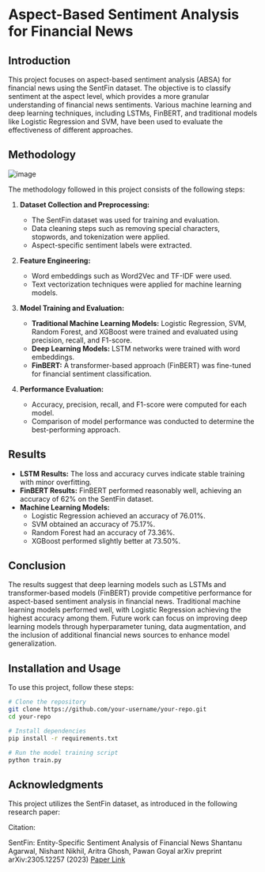 # Aspect-Based Sentiment Analysis for Financial News

## Introduction
This project focuses on aspect-based sentiment analysis (ABSA) for financial news using the SentFin dataset. The objective is to classify sentiment at the aspect level, which provides a more granular understanding of financial news sentiments. Various machine learning and deep learning techniques, including LSTMs, FinBERT, and traditional models like Logistic Regression and SVM, have been used to evaluate the effectiveness of different approaches.

## Methodology
![image](https://github.com/user-attachments/assets/ebdc86a8-8a67-41e5-9f82-a5e59b74015a)

The methodology followed in this project consists of the following steps:

1. **Dataset Collection and Preprocessing:**  
   - The SentFin dataset was used for training and evaluation.
   - Data cleaning steps such as removing special characters, stopwords, and tokenization were applied.
   - Aspect-specific sentiment labels were extracted.

2. **Feature Engineering:**  
   - Word embeddings such as Word2Vec and TF-IDF were used.
   - Text vectorization techniques were applied for machine learning models.

3. **Model Training and Evaluation:**  
   - **Traditional Machine Learning Models:** Logistic Regression, SVM, Random Forest, and XGBoost were trained and evaluated using precision, recall, and F1-score.
   - **Deep Learning Models:** LSTM networks were trained with word embeddings.
   - **FinBERT:** A transformer-based approach (FinBERT) was fine-tuned for financial sentiment classification.
   
4. **Performance Evaluation:**  
   - Accuracy, precision, recall, and F1-score were computed for each model.
   - Comparison of model performance was conducted to determine the best-performing approach.

## Results
- **LSTM Results:** The loss and accuracy curves indicate stable training with minor overfitting.
- **FinBERT Results:** FinBERT performed reasonably well, achieving an accuracy of 62% on the SentFin dataset.
- **Machine Learning Models:**
  - Logistic Regression achieved an accuracy of 76.01%.
  - SVM obtained an accuracy of 75.17%.
  - Random Forest had an accuracy of 73.36%.
  - XGBoost performed slightly better at 73.50%.

## Conclusion
The results suggest that deep learning models such as LSTMs and transformer-based models (FinBERT) provide competitive performance for aspect-based sentiment analysis in financial news. Traditional machine learning models performed well, with Logistic Regression achieving the highest accuracy among them. Future work can focus on improving deep learning models through hyperparameter tuning, data augmentation, and the inclusion of additional financial news sources to enhance model generalization.

## Installation and Usage
To use this project, follow these steps:

```bash
# Clone the repository
git clone https://github.com/your-username/your-repo.git
cd your-repo

# Install dependencies
pip install -r requirements.txt

# Run the model training script
python train.py
```

## Acknowledgments
This project utilizes the SentFin dataset, as introduced in the following research paper:

Citation:

SentFin: Entity-Specific Sentiment Analysis of Financial News
Shantanu Agarwal, Nishant Nikhil, Aritra Ghosh, Pawan Goyal
arXiv preprint arXiv:2305.12257 (2023)
[Paper Link](https://arxiv.org/abs/2305.12257)

